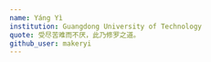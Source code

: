 ```yaml
---
name: Yáng Yì
institution: Guangdong University of Technology
quote: 受尽苦难而不厌，此乃修罗之道。
github_user: makeryi
---
```

